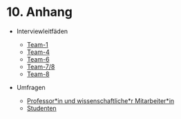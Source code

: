 # 10. Anhang

* Interviewleitfäden
  * [Team-1](anhang/interviewleitfaden/team-1_projektleiter-innohub.md)
  * [Team-4](anhang/interviewleitfaden/Team-4_Unitechnik_Cieplik.md)
  * [Team-6](anhang/interviewleitfaden/team-6_pyschny.md)
  * [Team-7/8](anhang/interviewleitfaden/team-7-8_firma-hans-berg.md)
  * [Team-8](anhang/interviewleitfaden/team-8_striko.md)  
    
* Umfragen
  * [Professor\*in und wissenschaftliche\*r Mitarbeiter\*in](anhang/umfragen/prof-ma.md)
  * [Studenten](anhang/umfragen/StudentenUmfrage.md)
